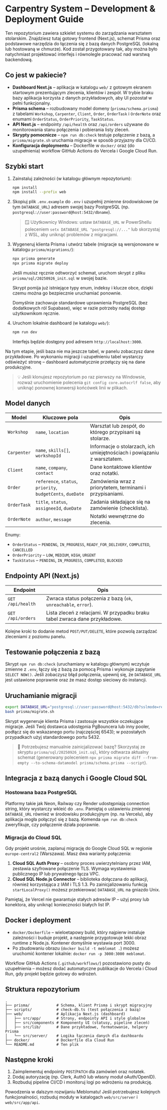 # Carpentry System – Development & Deployment Guide

Ten repozytorium zawiera szkielet systemu do zarządzania warsztatem
stolarskim. Znajdziesz tutaj gotowy frontend (Next.js), schemat Prisma
oraz podstawowe narzędzia do łączenia się z bazą danych PostgreSQL
(lokalną lub hostowaną w chmurze). Kod został przygotowany tak, aby
można było natychmiast projektować interfejs i równolegle pracować nad
warstwą backendową.

## Co jest w pakiecie?

- **Dashboard Next.js** – aplikacja w katalogu `web/` z gotowym ekranem
  startowym prezentującym zlecenia, klientów i zespół. W trybie braku
  bazy aplikacja korzysta z danych przykładowych, aby UI pozostał w pełni
  funkcjonalny.
- **Prisma schema** – rozbudowany model domeny (`prisma/schema.prisma`)
  z tabelami `Workshop`, `Carpenter`, `Client`, `Order`, `OrderTask` i
  `OrderNote` oraz enumami `OrderStatus`, `OrderPriority`, `TaskStatus`.
- **API Next.js** – endpointy `/api/health` oraz `/api/orders` używane do
  monitorowania stanu połączenia i pobierania listy zleceń.
- **Skrypty pomocnicze** – `npm run db:check` testuje połączenie z bazą,
  a `prisma/migrate.sh` uruchamia migracje w sposób przyjazny dla CI/CD.
- **Konfiguracja deploymentu** – Dockerfile w `docker/` oraz (do
  uzupełnienia) workflow GitHub Actions do Vercela i Google Cloud Run.

## Szybki start

1. Zainstaluj zależności (w katalogu głównym repozytorium):
   ```bash
   npm install
   npm install --prefix web
   ```
2. Skopiuj plik `.env.example` do `.env` i uzupełnij zmienne
   środowiskowe (w tym `DATABASE_URL`) adresem swojej bazy PostgreSQL
   (np. `postgresql://user:password@host:5432/dbname`).
   > 🪟 Użytkownicy Windows: ustaw `DATABASE_URL` w PowerShellu
   > poleceniem `setx DATABASE_URL "postgresql://..."` lub skorzystaj z
   > WSL, aby uniknąć problemów z migracjami.
3. Wygeneruj klienta Prisma i utwórz tabele (migracje są wersjonowane w katalogu `prisma/migrations/`):
   ```bash
   npx prisma generate
   npx prisma migrate deploy
   ```
   Jeśli musisz ręcznie odtworzyć schemat, uruchom skrypt z pliku `prisma/sql/20250926_init.sql` w swojej bazie.

   Skrypt pomija już istniejące typy enum, indeksy i klucze obce, dzięki czemu można go bezpiecznie uruchamiać ponownie.

   Domyślnie zachowuje standardowe uprawnienia PostgreSQL (bez dodatkowych ról Supabase), więc w razie potrzeby nadaj dostęp użytkownikom ręcznie.


4. Uruchom lokalnie dashboard (w katalogu `web/`):
   ```bash
   npm run dev
   ```
   Interfejs będzie dostępny pod adresem `http://localhost:3000`.

Na tym etapie, jeśli baza nie ma jeszcze tabel, w panelu zobaczysz dane
przykładowe. Po wykonaniu migracji i uzupełnieniu tabel wystarczy
odświeżyć stronę – dashboard automatycznie przełączy się na dane
produkcyjne.

> 💡 Jeśli klonujesz repozytorium po raz pierwszy na Windowsie,
> rozważ uruchomienie polecenia `git config core.autocrlf false`, aby
> uniknąć ponownej konwersji końcówek linii w plikach.

## Model danych

| Model       | Kluczowe pola                              | Opis                                                 |
|-------------|--------------------------------------------|------------------------------------------------------|
| `Workshop`  | `name`, `location`                         | Warsztat lub zespół, do którego przypisani są stolarze. |
| `Carpenter` | `name`, `skills[]`, `workshopId`           | Informacje o stolarzach, ich umiejętnościach i powiązaniu z warsztatem. |
| `Client`    | `name`, `company`, `contact`               | Dane kontaktowe klientów oraz notatki.               |
| `Order`     | `reference`, `status`, `priority`, `budgetCents`, `dueDate` | Zamówienia wraz z priorytetem, terminami i przypisaniami. |
| `OrderTask` | `title`, `status`, `assigneeId`, `dueDate` | Zadania składające się na zamówienie (checklista).   |
| `OrderNote` | `author`, `message`                        | Notatki wewnętrzne do zlecenia.                      |

Enumy:

- `OrderStatus` – `PENDING`, `IN_PROGRESS`, `READY_FOR_DELIVERY`,
  `COMPLETED`, `CANCELLED`
- `OrderPriority` – `LOW`, `MEDIUM`, `HIGH`, `URGENT`
- `TaskStatus` – `PENDING`, `IN_PROGRESS`, `COMPLETED`, `BLOCKED`

## Endpointy API (Next.js)

| Endpoint        | Opis                                                         |
|-----------------|--------------------------------------------------------------|
| `GET /api/health` | Zwraca status połączenia z bazą (`ok`, `unreachable`, `error`). |
| `GET /api/orders` | Lista zleceń z relacjami. W przypadku braku tabel zwraca dane przykładowe. |

Kolejne kroki to dodanie metod `POST/PUT/DELETE`, które pozwolą
zarządzać zleceniami z poziomu panelu.

## Testowanie połączenia z bazą

Skrypt `npm run db:check` (uruchamiany w katalogu głównym) wczytuje
zmienne z `.env`, łączy się z bazą za pomocą Prisma i wykonuje zapytanie
`SELECT NOW()`. Jeśli zobaczysz błąd połączenia, upewnij się, że
`DATABASE_URL` jest ustawione poprawnie oraz że masz dostęp sieciowy do
instancji.

## Uruchamianie migracji

```bash
export DATABASE_URL="postgresql://user:password@host:5432/db?sslmode=require"
bash prisma/migrate.sh
```

Skrypt wygeneruje klienta Prisma i zastosuje wszystkie oczekujące
migracje. Jeśli Twój dostawca udostępnia PgBouncera lub inny pooler,
podłącz się do wskazanego portu (najczęściej 6543); w pozostałych
przypadkach użyj standardowego portu 5432.

> 💾 Potrzebujesz manualnie zainicjalizować bazę? Skorzystaj ze skryptu
> `prisma/sql/20250926_init.sql`, który odtwarza aktualny schemat
> (generowany poleceniem `npx prisma migrate diff --from-empty --to-schema-datamodel prisma/schema.prisma --script`).

## Integracja z bazą danych i Google Cloud SQL

### Hostowana baza PostgreSQL

Platformy takie jak Neon, Railway czy Render udostępniają connection
string, który wystarczy wkleić do `.env`. Pamiętaj o ustawieniu zmiennej
`DATABASE_URL` również w środowisku produkcyjnym (np. na Vercelu), aby
aplikacja mogła połączyć się z bazą. Komenda `npm run db:check`
zweryfikuje, czy połączenie działa poprawnie.

### Migracja do Cloud SQL

Gdy projekt urośnie, zaplanuj migrację do Google Cloud SQL w regionie
`europe-central2` (Warszawa). Masz dwa warianty połączenia:

1. **Cloud SQL Auth Proxy** – osobny proces uwierzytelniany przez IAM,
   zestawia szyfrowane połączenie TLS. Wymaga wystawienia publicznego IP
   lub prywatnego łącza VPC.
2. **Cloud SQL Node.js Connector** – biblioteka dołączana do aplikacji,
   również korzystająca z IAM i TLS 1.3. Po zainicjalizowaniu funkcją
   `startLocalProxy()` możesz przekierować `DATABASE_URL` na gniazdo Unix.

Pamiętaj, że Vercel nie gwarantuje stałych adresów IP – użyj proxy lub
konektora, aby uniknąć konieczności białych list IP.

## Docker i deployment

- `docker/Dockerfile` – wieloetapowy build, który najpierw instaluje
  zależności i buduje projekt, a następnie przygotowuje lekki obraz
  runtime z Node.js. Kontener domyślnie wystawia port 3000.
- Po zbudowaniu obrazu (`docker build -t meblomat .`) możesz uruchomić
  kontener lokalnie: `docker run -p 3000:3000 meblomat`.

Workflow GitHub Actions (`.github/workflows/`) pozostawiono pusty do
uzupełnienia – możesz dodać automatyczne publikacje do Vercela i Cloud
Run, gdy projekt będzie gotowy do wdrożeń.

## Struktura repozytorium

```
.
├── prisma/            # Schema, klient Prisma i skrypt migracyjny
├── scripts/           # check-db.ts (test połączenia z bazą)
├── web/               # Aplikacja Next.js (dashboard)
│   ├── src/app/       # Strony, endpointy API i style globalne
│   ├── src/components # Komponenty UI (statusy, pipeline zleceń)
│   ├── src/lib/       # Dane przykładowe, formatowanie, helpery Prisma
│   └── src/server/    # Logika łączenia danych dla dashboardu
├── docker/            # Dockerfile dla Cloud Run
└── README.md          # Ten plik
```

## Następne kroki

1. Zaimplementuj endpointy `POST`/`PATCH` dla zamówień oraz notatek.
2. Dodaj autoryzację (np. Clerk, Auth0 lub własny moduł oAuth/OpenID).
3. Rozbuduj pipeline CI/CD i monitoruj logi po wdrożeniu na produkcję.

Powodzenia w dalszym rozwijaniu Meblomatu! Jeśli potrzebujesz kolejnych
funkcjonalności, rozbuduj moduły w katalogach `web/src/server` i
`web/src/app/api`.
